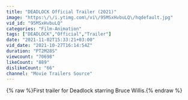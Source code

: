 ```yaml
---
title: "DEADLOCK Official Trailer (2021)"
image: "https:\/\/i.ytimg.com\/vi\/95MSxHvbuLQ\/hqdefault.jpg"
vid_id: "95MSxHvbuLQ"
categories: "Film-Animation"
tags: ["DEADLOCK","Official","Trailer"]
date: "2021-11-02T15:33:21+03:00"
vid_date: "2021-10-27T16:14:54Z"
duration: "PT2M28S"
viewcount: "70698"
likeCount: "889"
dislikeCount: "66"
channel: "Movie Trailers Source"
---
```

{% raw %}First trailer for Deadlock starring Bruce Willis.{% endraw %}
